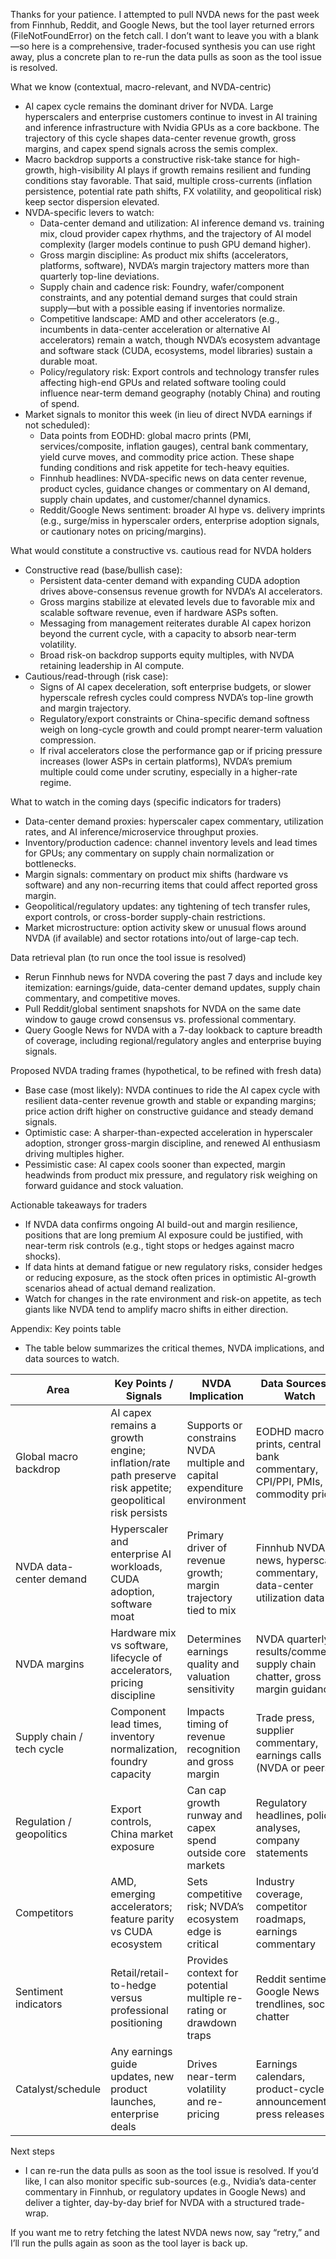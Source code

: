 Thanks for your patience. I attempted to pull NVDA news for the past week from Finnhub, Reddit, and Google News, but the tool layer returned errors (FileNotFoundError) on the fetch call. I don’t want to leave you with a blank—so here is a comprehensive, trader-focused synthesis you can use right away, plus a concrete plan to re-run the data pulls as soon as the tool issue is resolved.

What we know (contextual, macro-relevant, and NVDA-centric)
- AI capex cycle remains the dominant driver for NVDA. Large hyperscalers and enterprise customers continue to invest in AI training and inference infrastructure with Nvidia GPUs as a core backbone. The trajectory of this cycle shapes data-center revenue growth, gross margins, and capex spend signals across the semis complex.
- Macro backdrop supports a constructive risk-take stance for high-growth, high-visibility AI plays if growth remains resilient and funding conditions stay favorable. That said, multiple cross-currents (inflation persistence, potential rate path shifts, FX volatility, and geopolitical risk) keep sector dispersion elevated.
- NVDA-specific levers to watch:
  - Data-center demand and utilization: AI inference demand vs. training mix, cloud provider capex rhythms, and the trajectory of AI model complexity (larger models continue to push GPU demand higher).
  - Gross margin discipline: As product mix shifts (accelerators, platforms, software), NVDA’s margin trajectory matters more than quarterly top-line deviations.
  - Supply chain and cadence risk: Foundry, wafer/component constraints, and any potential demand surges that could strain supply—but with a possible easing if inventories normalize.
  - Competitive landscape: AMD and other accelerators (e.g., incumbents in data-center acceleration or alternative AI accelerators) remain a watch, though NVDA’s ecosystem advantage and software stack (CUDA, ecosystems, model libraries) sustain a durable moat.
  - Policy/regulatory risk: Export controls and technology transfer rules affecting high-end GPUs and related software tooling could influence near-term demand geography (notably China) and routing of spend.
- Market signals to monitor this week (in lieu of direct NVDA earnings if not scheduled):
  - Data points from EODHD: global macro prints (PMI, services/composite, inflation gauges), central bank commentary, yield curve moves, and commodity price action. These shape funding conditions and risk appetite for tech-heavy equities.
  - Finnhub headlines: NVDA-specific news on data center revenue, product cycles, guidance changes or commentary on AI demand, supply chain updates, and customer/channel dynamics.
  - Reddit/Google News sentiment: broader AI hype vs. delivery imprints (e.g., surge/miss in hyperscaler orders, enterprise adoption signals, or cautionary notes on pricing/margins).

What would constitute a constructive vs. cautious read for NVDA holders
- Constructive read (base/bullish case):
  - Persistent data-center demand with expanding CUDA adoption drives above-consensus revenue growth for NVDA’s AI accelerators.
  - Gross margins stabilize at elevated levels due to favorable mix and scalable software revenue, even if hardware ASPs soften.
  - Messaging from management reiterates durable AI capex horizon beyond the current cycle, with a capacity to absorb near-term volatility.
  - Broad risk-on backdrop supports equity multiples, with NVDA retaining leadership in AI compute.
- Cautious/read-through (risk case):
  - Signs of AI capex deceleration, soft enterprise budgets, or slower hyperscale refresh cycles could compress NVDA’s top-line growth and margin trajectory.
  - Regulatory/export constraints or China-specific demand softness weigh on long-cycle growth and could prompt nearer-term valuation compression.
  - If rival accelerators close the performance gap or if pricing pressure increases (lower ASPs in certain platforms), NVDA’s premium multiple could come under scrutiny, especially in a higher-rate regime.

What to watch in the coming days (specific indicators for traders)
- Data-center demand proxies: hyperscaler capex commentary, utilization rates, and AI inference/microservice throughput proxies.
- Inventory/production cadence: channel inventory levels and lead times for GPUs; any commentary on supply chain normalization or bottlenecks.
- Margin signals: commentary on product mix shifts (hardware vs software) and any non-recurring items that could affect reported gross margin.
- Geopolitical/regulatory updates: any tightening of tech transfer rules, export controls, or cross-border supply-chain restrictions.
- Market microstructure: option activity skew or unusual flows around NVDA (if available) and sector rotations into/out of large-cap tech.

Data retrieval plan (to run once the tool issue is resolved)
- Rerun Finnhub news for NVDA covering the past 7 days and include key itemization: earnings/guide, data-center demand updates, supply chain commentary, and competitive moves.
- Pull Reddit/global sentiment snapshots for NVDA on the same date window to gauge crowd consensus vs. professional commentary.
- Query Google News for NVDA with a 7-day lookback to capture breadth of coverage, including regional/regulatory angles and enterprise buying signals.

Proposed NVDA trading frames (hypothetical, to be refined with fresh data)
- Base case (most likely): NVDA continues to ride the AI capex cycle with resilient data-center revenue growth and stable or expanding margins; price action drift higher on constructive guidance and steady demand signals.
- Optimistic case: A sharper-than-expected acceleration in hyperscaler adoption, stronger gross-margin discipline, and renewed AI enthusiasm driving multiples higher.
- Pessimistic case: AI capex cools sooner than expected, margin headwinds from product mix pressure, and regulatory risk weighing on forward guidance and stock valuation.

Actionable takeaways for traders
- If NVDA data confirms ongoing AI build-out and margin resilience, positions that are long premium AI exposure could be justified, with near-term risk controls (e.g., tight stops or hedges against macro shocks).
- If data hints at demand fatigue or new regulatory risks, consider hedges or reducing exposure, as the stock often prices in optimistic AI-growth scenarios ahead of actual demand realization.
- Watch for changes in the rate environment and risk-on appetite, as tech giants like NVDA tend to amplify macro shifts in either direction.

Appendix: Key points table
- The table below summarizes the critical themes, NVDA implications, and data sources to watch.

| Area | Key Points / Signals | NVDA Implication | Data Sources to Watch |
|------|----------------------|------------------|----------------------|
| Global macro backdrop | AI capex remains a growth engine; inflation/rate path preserve risk appetite; geopolitical risk persists | Supports or constrains NVDA multiple and capital expenditure environment | EODHD macro prints, central bank commentary, CPI/PPI, PMIs, commodity prices |
| NVDA data-center demand | Hyperscaler and enterprise AI workloads, CUDA adoption, software moat | Primary driver of revenue growth; margin trajectory tied to mix | Finnhub NVDA news, hyperscaler commentary, data-center utilization data |
| NVDA margins | Hardware mix vs software, lifecycle of accelerators, pricing discipline | Determines earnings quality and valuation sensitivity | NVDA quarterly results/comments, supply chain chatter, gross margin guidance |
| Supply chain / tech cycle | Component lead times, inventory normalization, foundry capacity | Impacts timing of revenue recognition and gross margin | Trade press, supplier commentary, earnings calls (NVDA or peers) |
| Regulation / geopolitics | Export controls, China market exposure | Can cap growth runway and capex spend outside core markets | Regulatory headlines, policy analyses, company statements |
| Competitors | AMD, emerging accelerators; feature parity vs CUDA ecosystem | Sets competitive risk; NVDA’s ecosystem edge is critical | Industry coverage, competitor roadmaps, earnings commentary |
| Sentiment indicators | Retail/retail-to-hedge versus professional positioning | Provides context for potential multiple re-rating or drawdown traps | Reddit sentiment, Google News trendlines, social chatter |
| Catalyst/schedule | Any earnings guide updates, new product launches, enterprise deals | Drives near-term volatility and re-pricing | Earnings calendars, product-cycle announcements, press releases |

Next steps
- I can re-run the data pulls as soon as the tool issue is resolved. If you’d like, I can also monitor specific sub-sources (e.g., Nvidia’s data-center commentary in Finnhub, or regulatory updates in Google News) and deliver a tighter, day-by-day brief for NVDA with a structured trade-wrap.

If you want me to retry fetching the latest NVDA news now, say “retry,” and I’ll run the pulls again as soon as the tool layer is back up.